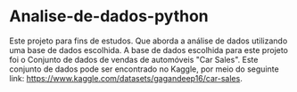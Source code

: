 # Analise-de-dados-python

Este projeto para fins de estudos. Que aborda a análise de dados utilizando uma base de dados escolhida. A base de dados escolhida para este projeto foi o Conjunto de dados de vendas de automóveis "Car Sales". Este conjunto de dados pode ser encontrado no Kaggle, por meio do seguinte link: https://www.kaggle.com/datasets/gagandeep16/car-sales.

